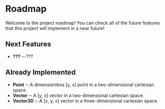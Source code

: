 # Roadmap

Welcome to the project roadmap! You can check all of the future features that this project will implement in a near future!

## Next Features

- **???** ─ ???

## Already Implemented

- **Point** ─ A dimensionless [y, x] point in a two-dimensional cartesian space.
- **Vector** ─ A [y, x] vector in a two-dimensional cartesian space.
- **Vector3D** ─ A [z, y, x] vector in a three-dimensional cartesian space.